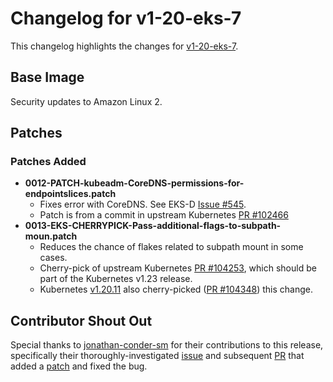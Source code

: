 # Changelog for v1-20-eks-7

This changelog highlights the changes for [v1-20-eks-7](https://github.com/aws/eks-distro/tree/v1-20-eks-7).

## Base Image

Security updates to Amazon Linux 2.

## Patches

### Patches Added
* **0012-PATCH-kubeadm-CoreDNS-permissions-for-endpointslices.patch**
  * Fixes error with CoreDNS. See EKS-D [Issue #545](https://github.com/aws/eks-distro/issues/545).
  * Patch is from a commit in upstream Kubernetes [PR #102466](https://github.com/kubernetes/kubernetes/pull/102466)
* **0013-EKS-CHERRYPICK-Pass-additional-flags-to-subpath-moun.patch**
  * Reduces the chance of flakes related to subpath mount in some cases.
  * Cherry-pick of upstream Kubernetes [PR #104253](https://github.com/kubernetes/kubernetes/pull/104253),
  which should be part of the Kubernetes v1.23 release.
  * Kubernetes [v1.20.11](https://github.com/kubernetes/kubernetes/commits/v1.20.11) 
  also cherry-picked ([PR #104348](https://github.com/kubernetes/kubernetes/pull/104348)) 
  this change.

## Contributor Shout Out

Special thanks to [jonathan-conder-sm](https://github.com/jonathan-conder-sm)
for their contributions to this release, specifically their
thoroughly-investigated [issue](https://github.com/aws/eks-distro/issues/545)
and subsequent [PR](https://github.com/aws/eks-distro/pull/547) that
added a [patch](https://github.com/aws/eks-distro/blob/v1-20-eks-7/projects/kubernetes/kubernetes/1-20/patches/0012-PATCH-kubeadm-CoreDNS-permissions-for-endpointslices.patch)
and fixed the bug.
